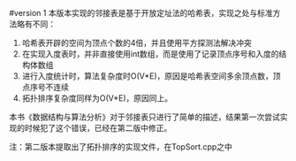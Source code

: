 #version 1
本版本实现的邻接表是基于开放定址法的哈希表，实现之处与标准方法略有不同：  

1. 哈希表开辟的空间为顶点个数的4倍，并且使用平方探测法解决冲突   
2. 在实现入度表时，并非直接使用int数组，而是使用了记录顶点序号和入度的结构体数组   
3. 进行入度统计时，算法复杂度时O(V\*E)，原因是哈希表空间多余顶点数，顶点序号不连续   
4. 拓扑排序复杂度同样为O(V*E)，原因同上。

   
本书《数据结构与算法分析》对于邻接表只进行了简单的描述，结果第一次尝试实现的时候犯了这个错误，已经在第二版中修正。

注：第二版本提取出了拓扑排序的实现文件，在TopSort.cpp之中